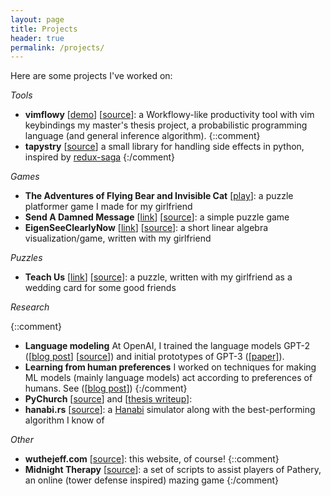```yaml
---
layout: page
title: Projects
header: true
permalink: /projects/
---
```


Here are some projects I've worked on:

*Tools*

- **vimflowy** [[demo](http://vimflowy.netlify.com)] [[source](https://github.com/WuTheFWasThat/vimflowy)]:
  a Workflowy-like productivity tool with vim keybindings
  my master's thesis project, a probabilistic programming language (and general inference algorithm).
{::comment}
- **tapystry** [[source](https://github.com/WuTheFWasThat/tapystry)]
  a small library for handling side effects in python, inspired by [redux-saga](https://github.com/redux-saga/redux-saga)
{:/comment}

*Games*

- **The Adventures of Flying Bear and Invisible Cat** [[play](https://www.wuthejeff.com/bearcat-game)]: a puzzle platformer game I made for my girlfriend
- **Send A Damned Message** [[link](https://www.wuthejeff.com/send-a-damned-message/)] [[source](https://github.com/WuTheFWasThat/send-a-damned-message)]: a simple puzzle game
- **EigenSeeClearlyNow** [[link](https://span.bitballoon.com/)] [[source](https://github.com/WuTheFWasThat/EigenSeeClearlyNow)]: a short linear algebra visualization/game, written with my girlfriend

*Puzzles*

- **Teach Us** [[link](https://www.wuthejeff.com/teach_us)] [[source](https://github.com/WuTheFWasThat/teach_us)]: a puzzle, written with my girlfriend as a wedding card for some good friends

*Research*

{::comment}
- **Language modeling** At OpenAI, I trained the language models GPT-2 ([[blog post](https://openai.com/blog/better-language-models/)] [[source](https://github.com/openai/gpt-2)]) and initial prototypes of GPT-3 ([[paper]](https://arxiv.org/pdf/2005.14165.pdf)).
- **Learning from human preferences** I worked on techniques for making ML models (mainly language models) act according to preferences of humans.  See ([[blog post](TODO)])
{:/comment}
- **PyChurch** [[source](https://github.com/WuTheFWasThat/Church-interpreter)] and [[thesis writeup](https://github.com/WuTheFWasThat/PyChurch/blob/master/papers/MEng%20thesis.pdf)]:
- **hanabi.rs** [[source](https://github.com/WuTheFWasThat/hanabi.rs)]: a [Hanabi](https://boardgamegeek.com/boardgame/98778/hanabi) simulator along with the best-performing algorithm I know of

*Other*

- **wuthejeff.com** [[source](https://github.com/WuTheFWasThat/wuthefwasthat.github.io)]: this website, of course!
{::comment}
- **Midnight Therapy** [[source](https://github.com/WuTheFWasThat/midnighttherapy)]: a set of scripts to assist players of Pathery, an online (tower defense inspired) mazing game
{:/comment}
